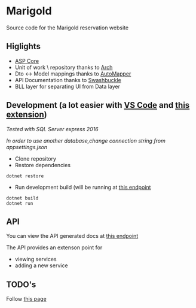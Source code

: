 # Marigold

Source code for the Marigold reservation website

## Higlights

* [ASP Core](https://docs.microsoft.com/en-us/aspnet/core/)
* Unit of work \ repository thanks to [Arch](https://github.com/Arch/UnitOfWork/)
* Dto <-> Model mappings thanks to [AutoMapper](http://automapper.org/)
* API Documentation thanks to [Swashbuckle](https://github.com/domaindrivendev/Swashbuckle)
* BLL layer for separating UI from Data layer

## Development (a lot easier with [VS Code](https://code.visualstudio.com/) and [this extension](https://github.com/OmniSharp/omnisharp-vscode))

*Tested with SQL Server express 2016*

*In order to use another database,change connection string from appsettings.json*

* Clone repository
* Restore dependencies
```
dotnet restore
```
* Run development build (will be running at [this endpoint](localhost:5000)
```
dotnet build
dotnet run
```

## API

You can view the API generated docs at [this endpoint](http://localhost:5000/swagger/)

The API provides an extenson point for

* viewing services
* adding a new service

## TODO's

Follow [this page](https://github.com/catalintoma/Mary-Gold/labels/enhancement)